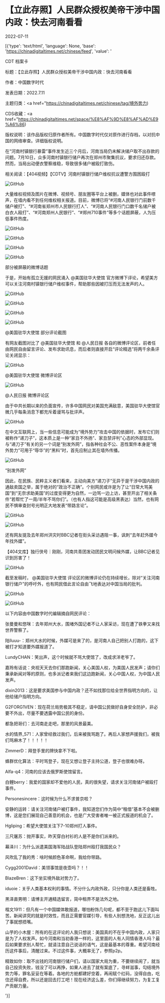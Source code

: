 # 【立此存照】人民群众授权美帝干涉中国内政：快去河南看看

2022-07-11

[{'type': 'text/html', 'language': None, 'base': 'https://chinadigitaltimes.net/chinese/feed', 'value': '

CDT 档案卡

标题：【立此存照】人民群众授权美帝干涉中国内政：快去河南看看

作者：中国数字时代

发表日期：2022.7.11

主题归类：<a href="https://chinadigitaltimes.net/chinese/tag/境外势力)

CDS收藏：<a href="https://chinadigitaltimes.net/space/%E8%AF%9D%E8%AF%AD%E9%A6%86)

版权说明：该作品版权归原作者所有。中国数字时代仅对原作进行存档，以对抗中国的网络审查。详细版权说明。





在“河南村镇银行暴雷”事件发生近三个月后，河南当局仍未解决储户取不出存款的问题。7月10日，众多河南村镇银行储户再次在郑州市聚集抗议，要求归还存款。然而，当局出动便衣警察维稳，导致很多储户被殴打致伤。

相关阅读：【404视频】【CDTV】河南村镇银行储户维权抗议遭警方围困殴打

![GitHub](https://chinadigitaltimes.net/chinese/files/2022/07/signal-2022-07-10-051701_004.jpeg)

大量维权视频及图片在微博、视频号、朋友圈等平台上被删，媒体也对此事件噤声，在墙内看不到任何维权相关报道。目前，微博已将“#河南人民银行门前数千储户被打”、“#河南省郑州市人民银行打人”、“#河南人民银行门口数千名储户被白衣人殴打”、“#河南郑州人民银行”、“#郑州710事件”等多个话题屏蔽，人为压低事件热度。

![GitHub](https://chinadigitaltimes.net/chinese/files/2022/07/image-1657511135874.png)

![GitHub](https://chinadigitaltimes.net/chinese/files/2022/07/image-1657511213712.png)

![GitHub](https://chinadigitaltimes.net/chinese/files/2022/07/image-1657511313831.png)

![GitHub](https://chinadigitaltimes.net/chinese/files/2022/07/image-1657511349193.png)

部分被屏蔽的微博话题

于是，开始有孤立无援的网民涌入 @美国驻华大使馆 官方微博下评论，希望美方可以关注河南村镇银行储户维权事件，帮助那些因被打压而无法发声的人。

![GitHub](https://chinadigitaltimes.net/chinese/files/2022/07/image-1657512325799.png)

![GitHub](https://chinadigitaltimes.net/chinese/files/2022/07/image-1657512346093.png)

![GitHub](https://chinadigitaltimes.net/chinese/files/2022/07/image-1657512300626.png)

![GitHub](https://chinadigitaltimes.net/chinese/files/2022/07/image-1657515398807.png)

@美国驻华大使馆 部分评论截图

有网友截图对比了 @美国驻华大使馆 和 @人民日报 各自的微博评论区，前者任由网民自由留言评论、发布求助讯息，而后者则直接开启“评论精选”将两千余条评论关闭显示：

![GitHub](https://chinadigitaltimes.net/chinese/files/2022/07/image-1657514315688.png)

@美国驻华大使馆 微博评论区

![GitHub](https://chinadigitaltimes.net/chinese/files/2022/07/image-1657514339785.png)

@人民日报 微博评论区

由于中共长期以来的负面宣传，许多中国网民对美国充满敌意，美国驻华大使馆官微几乎每条消息下都充斥着谩骂与批评声。

![GitHub](https://chinadigitaltimes.net/chinese/files/2022/07/image-1657512256838.png)

在中文互联网上，当一些信息可能成为“境外势力”攻击中国的依据时，发布它们则被称作“递刀子”，这本质上是一种“家丑不外扬”、家丑禁评判”心态的外部显现。与“递刀子”有关的另一个词是“别发外网”，指各种社会不公、恶性案件本身是“境外势力”可用于“辱华”的“黑料”时，首先应制止其在墙外传播。

![GitHub](https://chinadigitaltimes.net/chinese/files/2022/07/image-1657514712157.png)

“别发外网”

因此，在民族、民粹主义者们看来，主动向美方“递刀子”无异于是干涉中国内政的通敌卖国之举，属于绝对的“政治不正确”。个别网民或许是为了让“日常大骂美国”到“无奈求助美国”的过度变得更为自然，一边骂一边上访，甚至开出了相关条件“若帮忙了一周/半年不骂你们”。（也有人指这可能是高级黑表达）当然，也有网民不惧审查封号光明正大地发表“带路言论”。

![GitHub](https://chinadigitaltimes.net/chinese/files/2022/07/image-1657515589371.png)

![GitHub](https://chinadigitaltimes.net/chinese/files/2022/07/image-1657515605034.png)

还有网友提及去年郑州洪灾时BBC记者在街头采访遇阻一事，讽刺“去年赶外媒今年找外媒”。



【404文库】独行侠号｜刚刚，河南共青团发动团民文明问候外媒，让BBC记者见识到厉害了！



![GitHub](https://chinadigitaltimes.net/chinese/files/2021/07/post-668762-60fe9ac1b2d1a.)

截至发稿时， @美国驻华大使馆 评论区的微博评论仍在持续增长，除对“关注河南银行储户”的呼吁外，也有网民借此言论自由飞地表达对中国当局的批判。

![GitHub](https://chinadigitaltimes.net/chinese/files/2022/07/image-1657518275178.png)

![GitHub](https://chinadigitaltimes.net/chinese/files/2022/07/image-1657518381984.png)

以下内容由中国数字时代编辑摘自网民评论：



张曼曼和悠咪：去年郑州大水，围堵外国记者不让人家采访，现在遭了铁拳又来找世界警察了。

陆lluuu-：郑州大水的时候，外媒可是来了的，是河南人自己把别人打跑的，这下被打才知道要外媒报道了。

LundyCHAN：笑出声，这个时候就不骂大使馆了，改成求洋老爷了。

嘉玲有话说：央视天天去你们那跑新闻，关心美国人权，为美国人民发声；请你们秉承新闻对等的原则，也多派记者来我们这边跑新闻，关心中国人权，为中国人民发声。

dixin2013：这是要求美国参与中国内政？还不如找那位给全世界指明方向的，让他给储户指明方向。

G2FORG1VEN：现在荷兰局势极其不稳定，请中国公民做好自身安全防护，非必要不外出，尽量不要透露中国公民的身份。

都急把哥们：去河南走走吧，那里的风景最美。

水的情界_571：人家曾经救过我们，后来被我骂跑了。再后人家想声援我们，被我们骂麻木了！！！！！

ZimmerD：拜登手里的牌快拿不下啦。

蜂群优化算法：平时骂登子，现在又想让登子主持公道，登子也很难办呀。

Alfa-q4：河南的应该去俄罗斯使馆留言。

白鲤berry：我爱的国家却不爱他的人民，真的很失望，请求关注河南储户被殴打事件。

Personesincere：这时候为什么不求普京啦？

安静的运转：请关注河南储户被打事件，我知道您们作为简中“租借”基本不会被删博，这是您们展现自己善意的机会，也是广大受害者唯一被正式报道的机会了。

Hgliping：希望大使馆关注下7-10郑州打人事件。

三尺屠苏：抛开事实，昨天穿白衬衫的人是不是你们派来的。

幕泽川：为什么派遣美国海军陆战队登陆郑州殴打我国民众？

风吹乱了我的秀：啥时候颜色革命啊，我给你带路。

Cygg2001David：美领事馆是夜壶吗？！！

BlazeBren：这下坐实境外敌对势力了。

iduoie：关乎人类基本权利的事情。不分什么内政外政，只分你是人类还是畜牲。

黑泽直男明：请博主开通精选留言，简中租界不是法外之地。

楷文1911：但凡有一个中国媒体敢报道，哪怕粉饰几句呢，都不至于跑这儿下面叫苦。新闻讲究的就是时效性，而且正需要官媒引导，有些人别想洗地，反正这儿出了事就想捂嘴。

山芋的小木屋：所有的在这评论的人我只想说：美国真的不在乎中国内政，人家只是为了人权发声。如今河南和当初香港一样的，这里面的人有人同情香港人吗？最后如果要求别人帮忙，就请注意自己说话的语气，这是最基本的尊重。希望河南经历这件事后，清醒过来。不过这件事，大概率无了，参照p2p。

精致如你：取不出钱的河南银行储户们，请以国家大局为重，不要继续闹了，就当自己投资失败，钱没了可以再挣，如果人进去了就有案底了，寻蛘滋事，勾结境外势力等，罪名妥妥在等着。各地的方舱都建好空着，再闹赋个红码，没得自由，吃住还得自费，所以还是回去打工吧！现在经济这么差，你们得继续努力，为复工复产贡献力量。

'}]